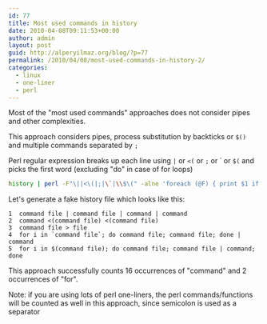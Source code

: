 ```yaml
---
id: 77
title: Most used commands in history
date: 2010-04-08T09:11:53+00:00
author: admin
layout: post
guid: http://alperyilmaz.org/blog/?p=77
permalink: /2010/04/08/most-used-commands-in-history-2/
categories:
  - linux
  - one-liner
  - perl
---
```

Most of the "most used commands" approaches does not consider pipes and other complexities.
  
This approach considers pipes, process substitution by backticks or `$()` and multiple commands separated by `;`
  
Perl regular expression breaks up each line using `|` or `<(` or `;` or \` or `$(` and picks the first word (excluding "do" in case of for loops) 

```bash
history | perl -F"\||<\(|;|\`|\\$\(" -alne 'foreach (@F) { print $1 if /\b((?!do)[a-z]+)\b/i }' | sort | uniq -c | sort -nr | head
```

Let's generate a fake history file which looks like this:

```
1  command file | command file | command | command
2  command <(command file) <(command file)
3  command file > file
4  for i in `command file`; do command file; command file; done | command
5  for i in $(command file); do command file; command file | command; done
```

This approach successfully counts 16 occurrences of "command" and 2 occurrences of "for".

Note: if you are using lots of perl one-liners, the perl commands/functions will be counted as well in this approach, since semicolon is used as a separator